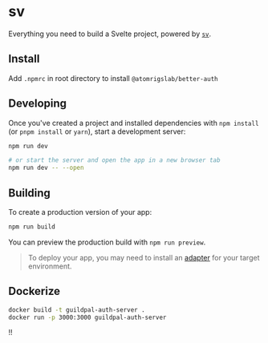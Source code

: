 # sv

Everything you need to build a Svelte project, powered by [`sv`](https://github.com/sveltejs/cli).

## Install

Add `.npmrc` in root directory to install `@atomrigslab/better-auth`

## Developing

Once you've created a project and installed dependencies with `npm install` (or `pnpm install` or `yarn`), start a development server:

```bash
npm run dev

# or start the server and open the app in a new browser tab
npm run dev -- --open
```

## Building

To create a production version of your app:

```bash
npm run build
```

You can preview the production build with `npm run preview`.

> To deploy your app, you may need to install an [adapter](https://svelte.dev/docs/kit/adapters) for your target environment.

## Dockerize

```bash
docker build -t guildpal-auth-server .
docker run -p 3000:3000 guildpal-auth-server
```
!!